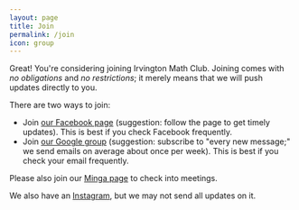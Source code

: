 ```yaml
---
layout: page
title: Join
permalink: /join
icon: group
---
```


Great! You're considering joining Irvington Math Club. Joining comes with *no obligations* and *no restrictions*; it merely means that we will push updates directly to you.

There are two ways to join:

 - Join [our Facebook page](https://www.facebook.com/groups/ihsmathclub) (suggestion: follow the page to get timely updates). This is best if you check Facebook frequently.
 - Join [our Google group](https://groups.google.com/g/ihs-math-club) (suggestion: subscribe to "every new message;" we send emails on average about once per week). This is best if you check your email frequently.

Please also join our [Minga page](https://app.minga.io/groups/list) to check into meetings.

We also have an [Instagram](https://www.instagram.com/ihsmath/), but we may not send all updates on it.
